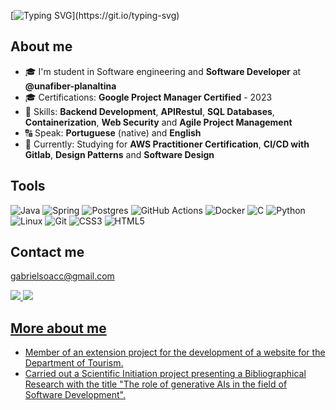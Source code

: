
[![Typing SVG](https://readme-typing-svg.herokuapp.com?font=Doto&size=35&pause=1000&color=00F1F7&width=1000&height=100&lines=I'm+student+in+Software+engineering;Google+Project+Manager+Certified+2023;Studying+for+AWS+Practitioner+Certification;Focus+on+Backend+and+DevOps!)](https://git.io/typing-svg)

## About me ##

- 🎓 I'm student in Software engineering and **Software Developer** at **@unafiber-planaltina**
- 🎓 Certifications: **Google Project Manager Certified** - 2023 
- 🥷 Skills: **Backend Development**, **APIRestul**, **SQL Databases**, **Containerization**, **Web Security** and **Agile Project Management** 
- 🔠 Speak: **Portuguese** (native) and **English**
- 🤔 Currently: Studying for **AWS Practitioner Certification**, **CI/CD with Gitlab**, **Design Patterns** and **Software Design**

## Tools ##
![Java](https://img.shields.io/badge/java-%23ED8B00.svg?style=for-the-badge&logo=openjdk&logoColor=white)
![Spring](https://img.shields.io/badge/spring-%236DB33F.svg?style=for-the-badge&logo=spring&logoColor=white)
![Postgres](https://img.shields.io/badge/postgres-%23316192.svg?style=for-the-badge&logo=postgresql&logoColor=white)
![GitHub Actions](https://img.shields.io/badge/github%20actions-%232671E5.svg?style=for-the-badge&logo=githubactions&logoColor=white)
![Docker](https://img.shields.io/badge/docker-%230db7ed.svg?style=for-the-badge&logo=docker&logoColor=white)
![C](https://img.shields.io/badge/C-00599C?style=for-the-badge&logo=c&logoColor=white)
![Python](https://img.shields.io/badge/python-3670A0?style=for-the-badge&logo=python&logoColor=ffdd54)
![Linux](https://img.shields.io/badge/Linux-FCC624?style=for-the-badge&logo=linux&logoColor=black)
![Git](https://img.shields.io/badge/GIT-E44C30?style=for-the-badge&logo=git&logoColor=white)
![CSS3](https://img.shields.io/badge/CSS3-1572B6?style=for-the-badge&logo=css3&logoColor=white)
![HTML5](https://img.shields.io/badge/HTML5-E34F26?style=for-the-badge&logo=html5&logoColor=white)

## Contact me ##
gabrielsoacc@gmail.com
   
  <a href="https://www.linkedin.com/in/gabrielsoacc/"><img src="https://img.shields.io/badge/LinkedIn-0077B5?style=for-the-badge&logo=linkedin&logoColor=white" target="_blank">
  <a href="(https://x.com/gabryelloww)"><img src="https://img.shields.io/badge/X-%23000000.svg?style=for-the-badge&logo=X&logoColor=white)" target="_blank">
    
## More about me ##

- Member of an extension project for the development of a website for the Department of Tourism.
- Carried out a Scientific Initiation project presenting a Bibliographical Research with the title "The role of generative AIs in the field of Software Development".
